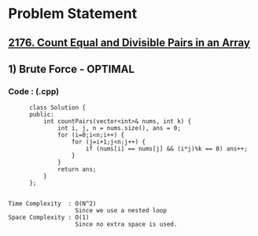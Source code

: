# Problem Statement

## [2176. Count Equal and Divisible Pairs in an Array](https://leetcode.com/problems/count-equal-and-divisible-pairs-in-an-array/)


## 1) Brute Force - OPTIMAL

     
  
        
   ### Code : (.cpp)  
      
          class Solution {
          public:
              int countPairs(vector<int>& nums, int k) {
                  int i, j, n = nums.size(), ans = 0;
                  for (i=0;i<n;i++) {
                      for (j=i+1;j<n;j++) {
                          if (nums[i] == nums[j] && (i*j)%k == 0) ans++;
                      }
                  }
                  return ans;
              }
          };
  

    Time Complexity  : O(N^2)
                       Since we use a nested loop
    Space Complexity : O(1)
                       Since no extra space is used.
